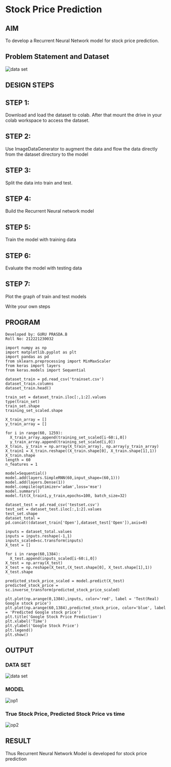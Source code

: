 # Stock Price Prediction

## AIM

To develop a Recurrent Neural Network model for stock price prediction.

## Problem Statement and Dataset

![data set](https://user-images.githubusercontent.com/95342910/195974318-8cd6460e-e004-4dd9-bd72-e4faeadadfe8.png)

## DESIGN STEPS

## STEP 1:
Download and load the dataset to colab. After that mount the drive in your colab workspace to access the dataset.

## STEP 2:
Use ImageDataGenerator to augment the data and flow the data directly from the dataset directory to the model

## STEP 3:
Split the data into train and test.

## STEP 4:
Build the Recurrent Neural network model

## STEP 5:
Train the model with training data

## STEP 6:
Evaluate the model with testing data

## STEP 7:
Plot the graph of train and test models

Write your own steps

## PROGRAM
~~~
Developed by: GURU PRASDA.B
Roll No: 212221230032

import numpy as np
import matplotlib.pyplot as plt
import pandas as pd
from sklearn.preprocessing import MinMaxScaler
from keras import layers
from keras.models import Sequential

dataset_train = pd.read_csv('trainset.csv')
dataset_train.columns
dataset_train.head()

train_set = dataset_train.iloc[:,1:2].values
type(train_set)
train_set.shape
training_set_scaled.shape

X_train_array = []
y_train_array = []

for i in range(60, 1259):
  X_train_array.append(training_set_scaled[i-60:i,0])
  y_train_array.append(training_set_scaled[i,0])
X_train, y_train = np.array(X_train_array), np.array(y_train_array)
X_train1 = X_train.reshape((X_train.shape[0], X_train.shape[1],1))
X_train.shape
length = 60
n_features = 1

model=Sequential()
model.add(layers.SimpleRNN(60,input_shape=(60,1)))
model.add(layers.Dense(1))
model.compile(optimizer='adam',loss='mse')
model.summary()
model.fit(X_train1,y_train,epochs=100, batch_size=32)

dataset_test = pd.read_csv('testset.csv')
test_set = dataset_test.iloc[:,1:2].values
test_set.shape
dataset_total = pd.concat((dataset_train['Open'],dataset_test['Open']),axis=0)

inputs = dataset_total.values
inputs = inputs.reshape(-1,1)
inputs_scaled=sc.transform(inputs)
X_test = []

for i in range(60,1384):
  X_test.append(inputs_scaled[i-60:i,0])
X_test = np.array(X_test)
X_test = np.reshape(X_test,(X_test.shape[0], X_test.shape[1],1))
X_test.shape

predicted_stock_price_scaled = model.predict(X_test)
predicted_stock_price = sc.inverse_transform(predicted_stock_price_scaled)

plt.plot(np.arange(0,1384),inputs, color='red', label = 'Test(Real) Google stock price')
plt.plot(np.arange(60,1384),predicted_stock_price, color='blue', label = 'Predicted Google stock price')
plt.title('Google Stock Price Prediction')
plt.xlabel('Time')
plt.ylabel('Google Stock Price')
plt.legend()
plt.show()
~~~
## OUTPUT

### DATA SET

![data set](https://user-images.githubusercontent.com/95342910/195974463-89da16e0-32bd-4e9e-98af-fe0d3932e472.png)

### MODEL 

![op1](https://user-images.githubusercontent.com/95342910/195974443-87794fad-5241-45a5-8b8d-2eb6dc7d8967.png)

### True Stock Price, Predicted Stock Price vs time

![op2](https://user-images.githubusercontent.com/95342910/195974450-d564adc8-f284-4ca1-88cc-422d14f6169a.png)

## RESULT
Thus Recurrent Neural Network Model is developed for stock price prediction
